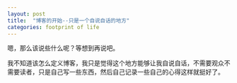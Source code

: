 ```yaml
---
layout: post
title:  "博客的开始--只是一个自说自话的地方"
categories: footprint of life
---
```


嗯，那么该说些什么呢？等想到再说吧。

我不知道该怎么定义博客，我只是觉得这个地方能够让我自说自话，不需要观众不需要读者，只是自己写一些东西，然后自己记录一些自己的心得这样就挺好了。


